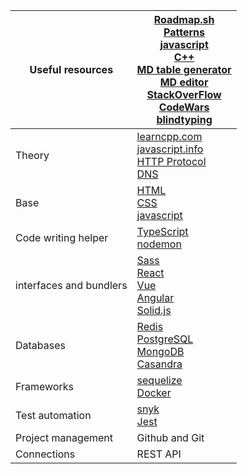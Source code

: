 | Useful resources | [Roadmap.sh](http://roadmap.sh/)<br>[Patterns](https://www.patterns.dev/posts/classic-design-patterns/)<br>[javascript](https://javascript.info)<br>[C++](https://learncpp.com/)<br>[MD table generator](https://tablesgenerator.com/markdown_tables#)<br>[MD editor](https://stackedit.io/app#)<br>[StackOverFlow](https://stackoverflow.com/)<br>[CodeWars](https://www.codewars.com/)<br>[blindtyping](https://blindtyping.com/test) |
|---|---|
| Theory | [learncpp.com](http://learncpp.com/)  <br>[javascript.info](http://javascript.info/)  <br>[HTTP Protocol](https://www.cloudflare.com/en-gb/learning/ddos/glossary/hypertext-transfer-protocol-http/)<br>[DNS](https://www.cloudflare.com/en-gb/learning/dns/what-is-dns/) |
| Base | [HTML](https://www.w3schools.com/hTml/default.asp)<br>[CSS](https://www.w3schools.com/css/default.asp)<br>[javascript](https://javascript.info) |
| Code writing helper | [TypeScript](https://www.typescriptlang.org/)<br>[nodemon](https://www.npmjs.com/package/nodemon) |
| interfaces and bundlers | [Sass](https://sass-lang.com/)<br>[React](https://reactjs.org/)<br>[Vue](https://vuejs.org/)<br>[Angular](https://angular.io/)<br>[Solid.js](https://www.solidjs.com/) |
| Databases | [Redis](https://redis.io/)<br>[PostgreSQL](https://www.postgresql.org/)<br>[MongoDB](https://www.mongodb.com/)<br>[Casandra](https://cassandra.apache.org/_/index.html) |
| Frameworks | [sequelize](https://www.npmjs.com/package/sequelize)<br>[Docker](https://www.docker.com/) |
| Test automation | [snyk](https://snyk.io/)<br>[Jest](https://jestjs.io/) |
| Project management | Github and Git |
| Connections | REST API |
